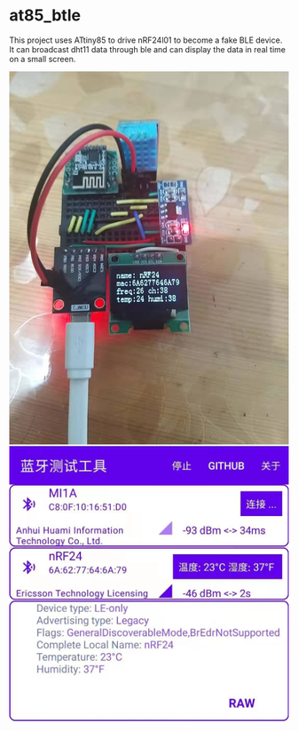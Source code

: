 # at85_btle
This project uses ATtiny85 to drive nRF24l01 to become a fake BLE device. It can broadcast dht11 data through ble and can display the data in real time on a small screen. 

![nrf24l01_btle_device.jpg](nrf24l01_btle_device.jpg)
![nrf24l01_btle_device.jpg](nrf24l01_btle_app.jpg)
